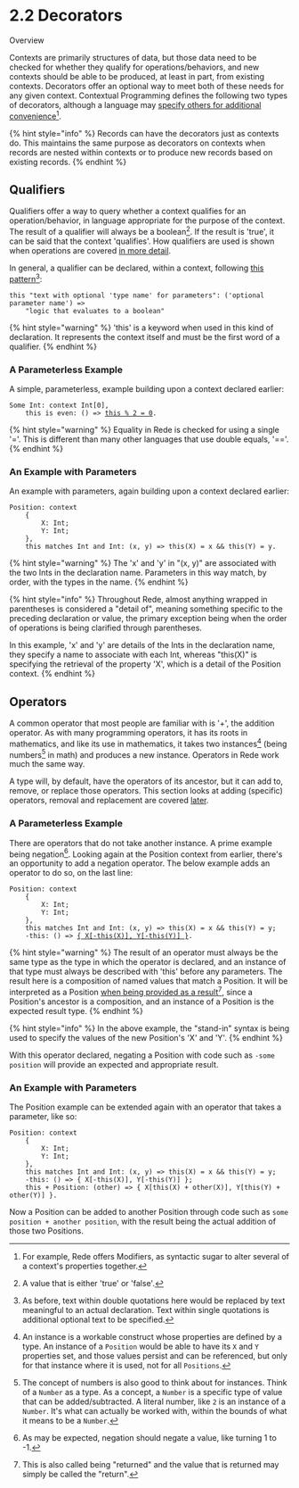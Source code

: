 # 2.2  Decorators

Overview

Contexts are primarily structures of data, but those data need to be checked for whether they qualify for operations/behaviors, and new contexts should be able to be produced, at least in part, from existing contexts. Decorators offer an optional way to meet both of these needs for any given context. Contextual Programming defines the following two types of decorators, although a language may [specify others for additional convenience](#user-content-fn-1)[^1].

{% hint style="info" %}
Records can have the decorators just as contexts do. This maintains the same purpose as decorators on contexts when records are nested within contexts or to produce new records based on existing records.
{% endhint %}



## Qualifiers

Qualifiers offer a way to query whether a context qualifies for an operation/behavior, in language appropriate for the purpose of the context. The result of a qualifier will always be a boolean[^2]. If the result is 'true', it can be said that the context 'qualifies'. How qualifiers are used is shown when operations are covered [in more detail](../chapter-3-evaluating-with-operations/3.2-expanding-on-when.md#operation-conditions).

In general, a qualifier can be declared, within a context, following [this pattern](#user-content-fn-3)[^3]:

```
this "text with optional 'type name' for parameters": ('optional parameter name') => 
    "logic that evaluates to a boolean"
```

{% hint style="warning" %}
'this' is a keyword when used in this kind of declaration. It represents the context itself and must be the first word of a qualifier.
{% endhint %}

### A Parameterless Example

A simple, parameterless, example building upon a context declared earlier:

<pre><code>Some Int: context Int[0],
    this is even: () => <a data-footnote-ref href="#user-content-fn-4">this % 2 = 0</a>.
</code></pre>

{% hint style="warning" %}
Equality in Rede is checked for using a single '='. This is different than many other languages that use double equals, '=='.
{% endhint %}

### An Example with Parameters

An example with parameters, again building upon a context declared earlier:

```
Position: context
    {
        X: Int;
        Y: Int;
    },
    this matches Int and Int: (x, y) => this(X) = x && this(Y) = y.
```

{% hint style="warning" %}
The 'x' and 'y' in "(x, y)" are associated with the two Ints in the declaration name. Parameters in this way match, by order, with the types in the name.
{% endhint %}

{% hint style="info" %}
Throughout Rede, almost anything wrapped in parentheses is considered a "detail of", meaning something specific to the preceding declaration or value, the primary exception being when the order of operations is being clarified through parentheses.

In this example, 'x' and 'y' are details of the Ints in the declaration name, they specify a name to associate with each Int, whereas "this(X)" is specifying the retrieval of the property 'X', which is a detail of the Position context.
{% endhint %}



## Operators

A common operator that most people are familiar with is '+', the addition operator. As with many programming operators, it has its roots in mathematics, and like its use in mathematics, it takes two instances[^5] (being numbers[^6] in math) and produces a new instance. Operators in Rede work much the same way.

A type will, by default, have the operators of its ancestor, but it can add to, remove, or replace those operators. This section looks at adding (specific) operators, removal and replacement are covered [later](2.3-adaptation.md).

### A Parameterless Example

There are operators that do not take another instance. A prime example being negation[^7]. Looking again at the Position context from earlier, there's an opportunity to add a negation operator. The below example adds an operator to do so, on the last line:

<pre><code>Position: context
    {
        X: Int;
        Y: Int;
    },
    this matches Int and Int: (x, y) => this(X) = x &#x26;&#x26; this(Y) = y;
    -this: () => <a data-footnote-ref href="#user-content-fn-8">{ X[-this(X)], Y[-this(Y)] }</a>.
</code></pre>

{% hint style="warning" %}
The result of an operator must always be the same type as the type in which the operator is declared, and an instance of that type must always be described with 'this' before any parameters. The result here is a composition of named values that match a Position. It will be interpreted as a Position [when being provided as a result](#user-content-fn-9)[^9], since a Position's ancestor is a composition, and an instance of a Position is the expected result type.
{% endhint %}

{% hint style="info" %}
In the above example, the "stand-in" syntax is being used to specify the values of the new Position's 'X' and 'Y'.
{% endhint %}

With this operator declared, negating a Position with code such as `-some position` will provide an expected and appropriate result.

### An Example with Parameters

The Position example can be extended again with an operator that takes a parameter, like so:

```
Position: context
    {
        X: Int;
        Y: Int;
    },
    this matches Int and Int: (x, y) => this(X) = x && this(Y) = y;
    -this: () => { X[-this(X)], Y[-this(Y)] };
    this + Position: (other) => { X[this(X) + other(X)], Y[this(Y) + other(Y)] }.
```

Now a Position can be added to another Position through code such as `some position + another position`, with the result being the actual addition of those two Positions.

[^1]: For example, Rede offers Modifiers, as syntactic sugar to alter several of a context's properties together.

[^2]: A value that is either 'true' or 'false'.

[^3]: As before, text within double quotations here would be replaced by text meaningful to an actual declaration. Text within single quotations is additional optional text to be specified.

[^4]: This code is a statement that means "the value of this Some Int, modulus 2, equals 0", the result of which (a boolean) will be returned. It will always be 'true' for any Some Int that is divisible by 2 (any even number) and 'false' for any other value.

[^5]: An instance is a workable construct whose properties are defined by a type. An instance of a `Position` would be able to have its `X` and `Y` properties set, and those values persist and can be referenced, but only for that instance where it is used, not for all `Positions`.

[^6]: The concept of numbers is also good to think about for instances. Think of a `Number` as a type. As a concept, a `Number` is a specific type of value that can be added/subtracted. A literal number, like `2` is an instance of a `Number`. It's what can actually be worked with, within the bounds of what it means to be a `Number`.

[^7]: As may be expected, negation should negate a value, like turning 1 to -1.

[^8]: This result is a new Position instance. The new instance has the negated value of the original instance's 'X' for its own 'X' and the negated value of the original instance's 'Y' for its own 'Y'.

[^9]: This is also called being "returned" and the value that is returned may simply be called the "return".
